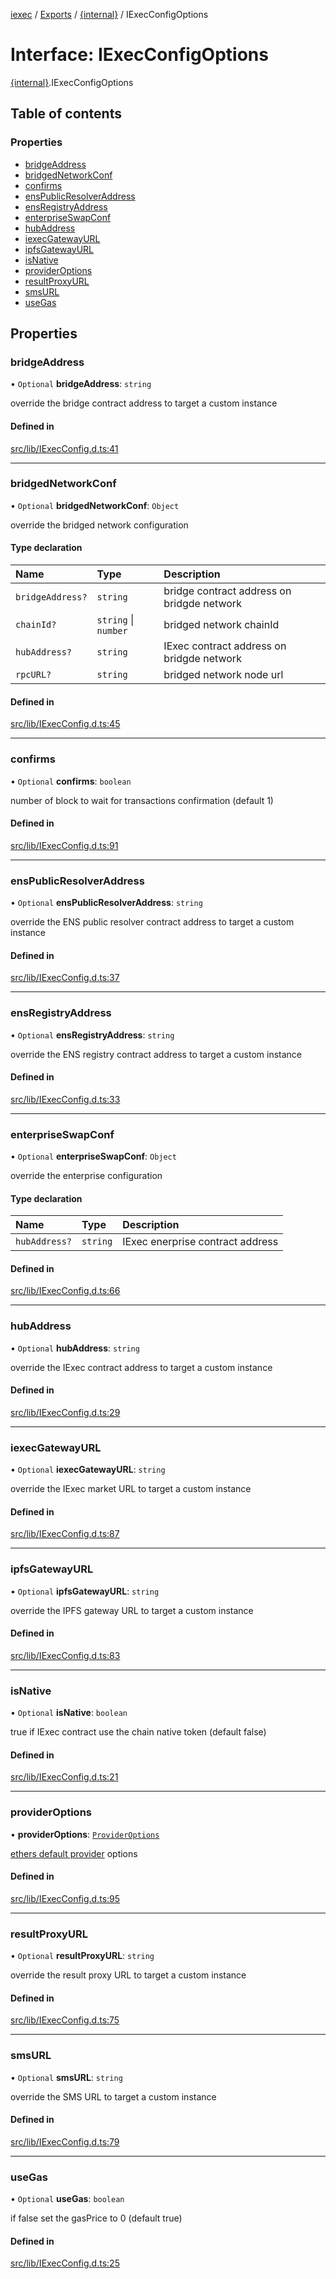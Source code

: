 [iexec](../README.md) / [Exports](../modules.md) / [{internal}](../modules/internal_.md) / IExecConfigOptions

# Interface: IExecConfigOptions

[{internal}](../modules/internal_.md).IExecConfigOptions

## Table of contents

### Properties

- [bridgeAddress](internal_.IExecConfigOptions.md#bridgeaddress)
- [bridgedNetworkConf](internal_.IExecConfigOptions.md#bridgednetworkconf)
- [confirms](internal_.IExecConfigOptions.md#confirms)
- [ensPublicResolverAddress](internal_.IExecConfigOptions.md#enspublicresolveraddress)
- [ensRegistryAddress](internal_.IExecConfigOptions.md#ensregistryaddress)
- [enterpriseSwapConf](internal_.IExecConfigOptions.md#enterpriseswapconf)
- [hubAddress](internal_.IExecConfigOptions.md#hubaddress)
- [iexecGatewayURL](internal_.IExecConfigOptions.md#iexecgatewayurl)
- [ipfsGatewayURL](internal_.IExecConfigOptions.md#ipfsgatewayurl)
- [isNative](internal_.IExecConfigOptions.md#isnative)
- [providerOptions](internal_.IExecConfigOptions.md#provideroptions)
- [resultProxyURL](internal_.IExecConfigOptions.md#resultproxyurl)
- [smsURL](internal_.IExecConfigOptions.md#smsurl)
- [useGas](internal_.IExecConfigOptions.md#usegas)

## Properties

### bridgeAddress

• `Optional` **bridgeAddress**: `string`

override the bridge contract address to target a custom instance

#### Defined in

[src/lib/IExecConfig.d.ts:41](https://github.com/iExecBlockchainComputing/iexec-sdk/blob/25e3cbc/src/lib/IExecConfig.d.ts#L41)

___

### bridgedNetworkConf

• `Optional` **bridgedNetworkConf**: `Object`

override the bridged network configuration

#### Type declaration

| Name | Type | Description |
| :------ | :------ | :------ |
| `bridgeAddress?` | `string` | bridge contract address on bridgde network |
| `chainId?` | `string` \| `number` | bridged network chainId |
| `hubAddress?` | `string` | IExec contract address on bridgde network |
| `rpcURL?` | `string` | bridged network node url |

#### Defined in

[src/lib/IExecConfig.d.ts:45](https://github.com/iExecBlockchainComputing/iexec-sdk/blob/25e3cbc/src/lib/IExecConfig.d.ts#L45)

___

### confirms

• `Optional` **confirms**: `boolean`

number of block to wait for transactions confirmation (default 1)

#### Defined in

[src/lib/IExecConfig.d.ts:91](https://github.com/iExecBlockchainComputing/iexec-sdk/blob/25e3cbc/src/lib/IExecConfig.d.ts#L91)

___

### ensPublicResolverAddress

• `Optional` **ensPublicResolverAddress**: `string`

override the ENS public resolver contract address to target a custom instance

#### Defined in

[src/lib/IExecConfig.d.ts:37](https://github.com/iExecBlockchainComputing/iexec-sdk/blob/25e3cbc/src/lib/IExecConfig.d.ts#L37)

___

### ensRegistryAddress

• `Optional` **ensRegistryAddress**: `string`

override the ENS registry contract address to target a custom instance

#### Defined in

[src/lib/IExecConfig.d.ts:33](https://github.com/iExecBlockchainComputing/iexec-sdk/blob/25e3cbc/src/lib/IExecConfig.d.ts#L33)

___

### enterpriseSwapConf

• `Optional` **enterpriseSwapConf**: `Object`

override the enterprise configuration

#### Type declaration

| Name | Type | Description |
| :------ | :------ | :------ |
| `hubAddress?` | `string` | IExec enerprise contract address |

#### Defined in

[src/lib/IExecConfig.d.ts:66](https://github.com/iExecBlockchainComputing/iexec-sdk/blob/25e3cbc/src/lib/IExecConfig.d.ts#L66)

___

### hubAddress

• `Optional` **hubAddress**: `string`

override the IExec contract address to target a custom instance

#### Defined in

[src/lib/IExecConfig.d.ts:29](https://github.com/iExecBlockchainComputing/iexec-sdk/blob/25e3cbc/src/lib/IExecConfig.d.ts#L29)

___

### iexecGatewayURL

• `Optional` **iexecGatewayURL**: `string`

override the IExec market URL to target a custom instance

#### Defined in

[src/lib/IExecConfig.d.ts:87](https://github.com/iExecBlockchainComputing/iexec-sdk/blob/25e3cbc/src/lib/IExecConfig.d.ts#L87)

___

### ipfsGatewayURL

• `Optional` **ipfsGatewayURL**: `string`

override the IPFS gateway URL to target a custom instance

#### Defined in

[src/lib/IExecConfig.d.ts:83](https://github.com/iExecBlockchainComputing/iexec-sdk/blob/25e3cbc/src/lib/IExecConfig.d.ts#L83)

___

### isNative

• `Optional` **isNative**: `boolean`

true if IExec contract use the chain native token (default false)

#### Defined in

[src/lib/IExecConfig.d.ts:21](https://github.com/iExecBlockchainComputing/iexec-sdk/blob/25e3cbc/src/lib/IExecConfig.d.ts#L21)

___

### providerOptions

• **providerOptions**: [`ProviderOptions`](internal_.ProviderOptions.md)

[ethers default provider](https://docs.ethers.io/v5/api/providers/#providers-getDefaultProvider) options

#### Defined in

[src/lib/IExecConfig.d.ts:95](https://github.com/iExecBlockchainComputing/iexec-sdk/blob/25e3cbc/src/lib/IExecConfig.d.ts#L95)

___

### resultProxyURL

• `Optional` **resultProxyURL**: `string`

override the result proxy URL to target a custom instance

#### Defined in

[src/lib/IExecConfig.d.ts:75](https://github.com/iExecBlockchainComputing/iexec-sdk/blob/25e3cbc/src/lib/IExecConfig.d.ts#L75)

___

### smsURL

• `Optional` **smsURL**: `string`

override the SMS URL to target a custom instance

#### Defined in

[src/lib/IExecConfig.d.ts:79](https://github.com/iExecBlockchainComputing/iexec-sdk/blob/25e3cbc/src/lib/IExecConfig.d.ts#L79)

___

### useGas

• `Optional` **useGas**: `boolean`

if false set the gasPrice to 0 (default true)

#### Defined in

[src/lib/IExecConfig.d.ts:25](https://github.com/iExecBlockchainComputing/iexec-sdk/blob/25e3cbc/src/lib/IExecConfig.d.ts#L25)

